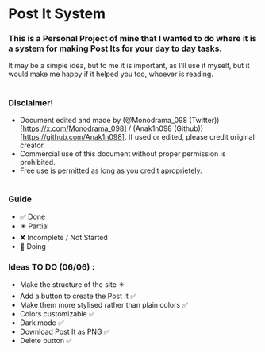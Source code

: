 # Post It System

### This is a Personal Project of mine that I wanted to do where it is a system for making Post Its for your day to day tasks.
It may be a simple idea, but to me it is important, as I'll use it myself, but it would make me happy if it helped you too, whoever is reading.
#
### Disclaimer!
+ Document edited and made by (@Monodrama_098 (Twitter))[https://x.com/Monodrama_098] / (Anak1n098 (Github))[https://github.com/Anak1n098]. If used or edited, please credit original creator.
+ Commercial use of this document without proper permission is prohibited.
+ Free use is permitted as long as you credit aproprietely.
#

### Guide
+ ✅ Done
+ ✴️ Partial
+ ❌ Incomplete / Not Started
+ 🛜 Doing

### Ideas TO DO (06/06) :
 - Make the structure of the site ✴️
 - Add a button to create the Post It ✅
 - Make them more stylised rather than plain colors ✅
 - Colors customizable ✅
 - Dark mode ✅
 - Download Post It as PNG ✅
 - Delete button ✅
#
